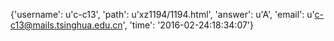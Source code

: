 {'username': u'c-c13', 'path': u'xz1194/1194.html', 'answer': u'A', 'email': u'c-c13@mails.tsinghua.edu.cn', 'time': '2016-02-24:18:34:07'}